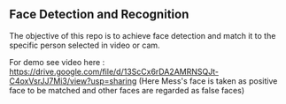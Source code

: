 ## Face Detection and Recognition
The objective of this repo is to achieve face detection and match it to the specific person selected in video or cam.

For demo see video here : https://drive.google.com/file/d/13ScCx6rDA2AMRNSQJt-C4oxVsrJJ7Mi3/view?usp=sharing
(Here Mess's face is taken as positive face to be matched and other faces are regarded as false faces)
